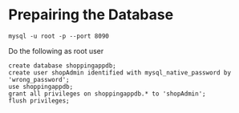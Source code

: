 # Prepairing the Database
```shell
mysql -u root -p --port 8090
```

Do the following as root user

```mysql
create database shoppingappdb;
create user shopAdmin identified with mysql_native_password by 'wrong_password';
use shoppingappdb;
grant all privileges on shoppingappdb.* to 'shopAdmin';
flush privileges;
```
